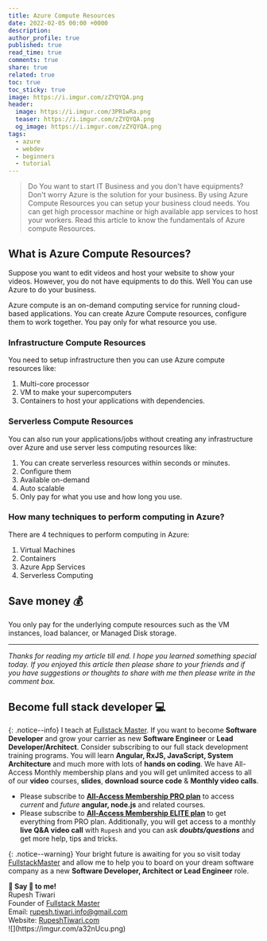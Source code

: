 ```yaml
---
title: Azure Compute Resources
date: 2022-02-05 00:00 +0000
description:
author_profile: true
published: true
read_time: true
comments: true
share: true
related: true
toc: true
toc_sticky: true
image: https://i.imgur.com/zZYQYQA.png
header:
  image: https://i.imgur.com/3PR1wRa.png
  teaser: https://i.imgur.com/zZYQYQA.png
  og_image: https://i.imgur.com/zZYQYQA.png
tags:
  - azure
  - webdev
  - beginners
  - tutorial
---
```


> Do You want to start IT Business and you don't have equipments? Don't worry Azure is the solution for your business. By using Azure Compute Resources you can setup your business cloud needs. You can get high processor machine or high available app services to host your workers. Read this article to know the fundamentals of Azure compute Resources.

## What is Azure Compute Resources?

Suppose you want to edit videos and host your website to show your videos. However, you do not have equipments to do this. Well You can use Azure to do your business.

Azure compute is an on-demand computing service for running cloud-based applications. You can create Azure Compute resources, configure them to work together. You pay only for what resource you use.

### Infrastructure Compute Resources

You need to setup infrastructure then you can use Azure compute resources like:

1. Multi-core processor
2. VM to make your supercomputers
3. Containers to host your applications with dependencies.

### Serverless Compute Resources

You can also run your applications/jobs without creating any infrastructure over Azure and use server less computing resources like:

1. You can create serverless resources within seconds or minutes.
2. Configure them
3. Available on-demand
4. Auto scalable
5. Only pay for what you use and how long you use.

### How many techniques to perform computing in Azure?

There are 4 techniques to perform computing in Azure:

1. Virtual Machines
2. Containers
3. Azure App Services
4. Serverless Computing

## Save money 💰

You only pay for the underlying compute resources such as the VM instances, load balancer, or Managed Disk storage.

---

_Thanks for reading my article till end. I hope you learned something special today. If you enjoyed this article then please share to your friends and if you have suggestions or thoughts to share with me then please write in the comment box._

## Become full stack developer 💻

{: .notice--info}
I teach at [Fullstack Master](https://www.fullstackmaster.net). If you want to become **Software Developer** and grow your carrier as new **Software Engineer** or **Lead Developer/Architect**. Consider subscribing to our full stack development training programs. You will learn **Angular, RxJS, JavaScript, System Architecture** and much more with lots of **hands on coding**. We have All-Access Monthly membership plans and you will get unlimited access to all of our **video** courses, **slides**, **download source code** & **Monthly video calls**.

- Please subscribe to **[All-Access Membership PRO plan](https://www.fullstackmaster.net/pro)** to access _current_ and _future_ **angular, node.js** and related courses.
- Please subscribe to **[All-Access Membership ELITE plan](https://www.fullstackmaster.net/elite)** to get everything from PRO plan. Additionally, you will get access to a monthly **live Q&A video call** with `Rupesh` and you can ask **_doubts/questions_** and get more help, tips and tricks.

{: .notice--warning}
Your bright future is awaiting for you so visit today [FullstackMaster](www.fullstackmaster.net) and allow me to help you to board on your dream software company as a new **Software Developer, Architect or Lead Engineer** role.

<div class="notice--success">
<strong>💖 Say 👋 to me!</strong>
<br>Rupesh Tiwari
<br>Founder of <a href="https://www.fullstackmaster.net">Fullstack Master </a>
<br>Email: <a href="mailto:rupesh.tiwari.info@gmail.com?subject=Hi">rupesh.tiwari.info@gmail.com</a>
<br>Website: <a href="https://www.rupeshtiwari.com">RupeshTiwari.com </a>
</div>
![](https://imgur.com/a32nUcu.png)
